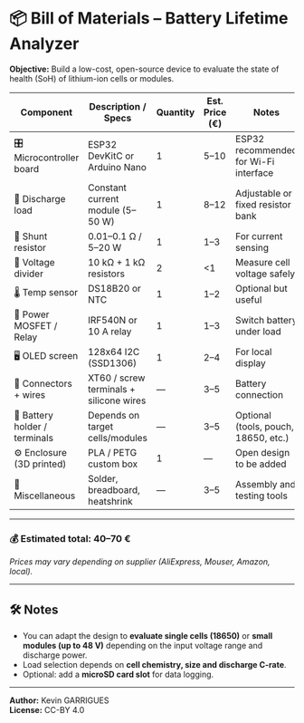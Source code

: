 # 📦 Bill of Materials – Battery Lifetime Analyzer

**Objective:** Build a low-cost, open-source device to evaluate the state of health (SoH) of lithium-ion cells or modules.

| Component                     | Description / Specs                        | Quantity | Est. Price (€) | Notes                                      |
|------------------------------|---------------------------------------------|----------|----------------|--------------------------------------------|
| 🎛️ Microcontroller board      | ESP32 DevKitC or Arduino Nano              | 1        | 5–10           | ESP32 recommended for Wi-Fi interface      |
| 🔋 Discharge load             | Constant current module (5–50 W)           | 1        | 8–12           | Adjustable or fixed resistor bank          |
| 📏 Shunt resistor             | 0.01–0.1 Ω / 5–20 W                        | 1        | 1–3            | For current sensing                        |
| 🧪 Voltage divider            | 10 kΩ + 1 kΩ resistors                     | 2        | <1             | Measure cell voltage safely                |
| 🌡️ Temp sensor                | DS18B20 or NTC                             | 1        | 1–2            | Optional but useful                        |
| 🔀 Power MOSFET / Relay       | IRF540N or 10 A relay                      | 1        | 1–3            | Switch battery under load                  |
| 🖥️ OLED screen                | 128x64 I2C (SSD1306)                       | 1        | 2–4            | For local display                          |
| 🔌 Connectors + wires         | XT60 / screw terminals + silicone wires    | —        | 3–5            | Battery connection                         |
| 🔋 Battery holder / terminals| Depends on target cells/modules            | —        | 3–5            | Optional (tools, pouch, 18650, etc.)       |
| ⚙️ Enclosure (3D printed)     | PLA / PETG custom box                      | 1        | —              | Open design to be added                    |
| 🔧 Miscellaneous              | Solder, breadboard, heatshrink             | —        | 3–5            | Assembly and testing tools                 |

---

### 💰 Estimated total: **40–70 €**

*Prices may vary depending on supplier (AliExpress, Mouser, Amazon, local).*

---

## 🛠️ Notes

- You can adapt the design to **evaluate single cells (18650)** or **small modules (up to 48 V)** depending on the input voltage range and discharge power.
- Load selection depends on **cell chemistry, size and discharge C-rate**.
- Optional: add a **microSD card slot** for data logging.

---

**Author:** Kevin GARRIGUES  
**License:** CC-BY 4.0  

